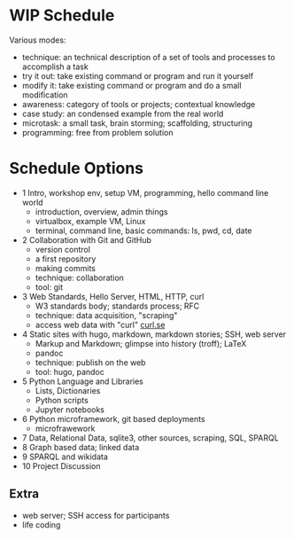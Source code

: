 # WIP Schedule

Various modes:

* technique: an technical description of a set of tools and processes to accomplish a task
* try it out: take existing command or program and run it yourself
* modify it: take existing command or program and do a small modification
* awareness: category of tools or projects; contextual knowledge
* case study: an condensed example from the real world
* microtask: a small task, brain storming; scaffolding, structuring
* programming: free from problem solution

# Schedule Options

* 1 Intro, workshop env, setup VM, programming, hello command line world
    * introduction, overview, admin things
    * virtualbox, example VM, Linux
    * terminal, command line, basic commands: ls, pwd, cd, date
* 2 Collaboration with Git and GitHub
    * version control
    * a first repository
    * making commits
    * technique: collaboration
    * tool: git
* 3 Web Standards, Hello Server, HTML, HTTP, curl
    * W3 standards body; standards process; RFC
    * technique: data acquisition, "scraping"
    * access web data with "curl" [curl.se](https://curl.se/)
* 4 Static sites with hugo, markdown, markdown stories; SSH, web server
    * Markup and Markdown; glimpse into history (troff); LaTeX
    * pandoc
    * technique: publish on the web
    * tool: hugo, pandoc
* 5 Python Language and Libraries
    * Lists, Dictionaries
    * Python scripts
    * Jupyter notebooks
* 6 Python microframework, git based deployments
    * microfrawework
* 7 Data, Relational Data, sqlite3, other sources, scraping, SQL, SPARQL
* 8 Graph based data; linked data
* 9 SPARQL and wikidata
* 10 Project Discussion

## Extra

* web server; SSH access for participants
* life coding
